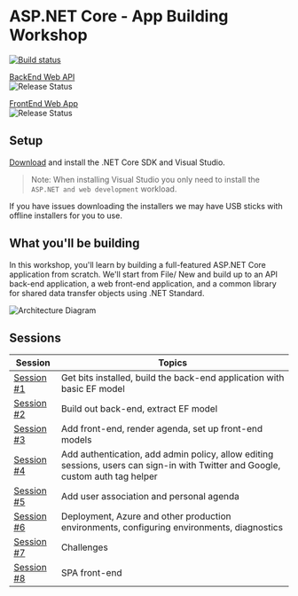# ASP.NET Core - App Building Workshop

<a href="https://dotnet.visualstudio.com/AspNetCoreWorkshop/_apis/build/status/ASP.NET%20Workshop-ASP.NET%20Core%202.1)](https://dotnet.visualstudio.com/AspNetCoreWorkshop/_build/latest?definitionId=30">![Build status](https://dotnet.visualstudio.com/AspNetCoreWorkshop/_apis/build/status/ASP.NET%20Workshop-ASP.NET%20Core%202.1?branchName=master)</a>

[BackEnd Web API](https://aspnetcorews-backend.azurewebsites.net)<br/> ![Release Status](https://dotnet.vsrm.visualstudio.com/_apis/public/Release/badge/a68bc2e9-c4e7-4af9-80a5-2cfdbcb4805f/3/5)

[FrontEnd Web App](https://aspnetcorews-frontend.azurewebsites.net)
<br/>![Release Status](https://dotnet.vsrm.visualstudio.com/_apis/public/Release/badge/a68bc2e9-c4e7-4af9-80a5-2cfdbcb4805f/3/6)

## Setup

[Download](https://www.microsoft.com/net/download) and install the .NET Core SDK and Visual Studio.

> Note: When installing Visual Studio you only need to install the `ASP.NET and web development` workload.

If you have issues downloading the installers we may have USB sticks with offline installers for you to use.

## What you'll be building
In this workshop, you'll learn by building a full-featured ASP.NET Core application from scratch. We'll start from File/ New and build up to an API back-end application, a web front-end application, and a common library for shared data transfer objects using .NET Standard.

![Architecture Diagram](https://rawgit.com/dotnet-presentations/aspnetcore-app-workshop/master/docs/architecture-diagram.svg)

## Sessions

| Session | Topics |
| ----- | ---- |
| [Session #1](/docs/1.%20Create%20BackEnd%20API%20project.md) | Get bits installed, build the back-end application with basic EF model |
| [Session #2](/docs/2.%20Build%20out%20BackEnd%20and%20Refactor.md) | Build out back-end, extract EF model |  |
| [Session #3](/docs/3.%20Add%20front-end%2C%20render%20agenda%2C%20set%20up%20front-end%20models.md) | Add front-end, render agenda, set up front-end models |
| [Session #4](/docs/4.%20Add%20auth%20features.md) | Add authentication, add admin policy, allow editing sessions, users can sign-in with Twitter and Google, custom auth tag helper |
| [Session #5](/docs/5.%20Add%20personal%20agenda.md) | Add user association and personal agenda |
| [Session #6](docs/6.%20Deployment.md) | Deployment, Azure and other production environments, configuring environments, diagnostics |
| [Session #7](/docs/7.%20Challenges.md) | Challenges |
| [Session #8](/docs/8.%20SPA%20FrontEnd.md) | SPA front-end |
